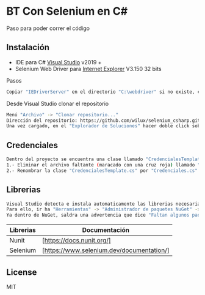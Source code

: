 # BT Con Selenium en C#

Paso para poder correr el código

## Instalación

* IDE para C# [Visual Studio](https://visualstudio.microsoft.com/es/vs/community/) v2019 +
* Selenium Web Driver para  [Internet Explorer](https://github.com/SeleniumHQ/selenium/releases/download/selenium-3.150.0/IEDriverServer_Win32_3.150.2.zip) V3.150 32 bits

Pasos

```sh
Copiar "IEDriverServer" en el directorio "C:\webdriver" si no existe, crearlo.
```

Desde Visual Studio clonar el repositorio

```sh
Menú "Archivo" -> "Clonar repositorio..."
Dirección del repositorio: https://github.com/wilux/selenium_csharp.git
Una vez cargado, en el "Explorador de Soluciones" hacer doble click sobre el proyecto "BT_selenium"
```
## Credenciales

```sh
Dentro del proyecto se encuentra una clase llamado "CredencialesTemplate.cs", la misma contiene el "usuario" y "contraseña" de acceso que deben proveer. 
1.- Eliminar el archivo faltante (maracado con una cruz roja) llamado "Credenciales.cs"
2.- Renombrar la clase "CredencialesTemplate.cs" por "Credenciales.cs" y editar con sus datos.
```

## Librerias

```sh
Visual Studio detecta e instala automaticamente las librerias necesarias.
Para ello, ir ha "Herramientas" -> "Administrador de paquetes NuGet" -> "Administrar paquetes Nuget para la solución..."
Ya dentro de NuGet, saldra una advertencia que dice "Faltan algunos paquetes NuGet..." Deben presionar sobre el botón "Restaurar".
```

| Librerias | Documentación |
| ------ | ------ |
| Nunit | [https://docs.nunit.org/] |
| Selenium | [https://www.selenium.dev/documentation/] |


## License

MIT
